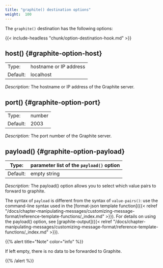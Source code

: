 ```yaml
---
title: "graphite() destination options"
weight:  100
---
```

<!-- DISCLAIMER: This file is based on the syslog-ng Open Source Edition documentation https://github.com/balabit/syslog-ng-ose-guides/commit/2f4a52ee61d1ea9ad27cb4f3168b95408fddfdf2 and is used under the terms of The syslog-ng Open Source Edition Documentation License. The file has been modified by Axoflow. -->

The `graphite()` destination has the following options:

{{< include-headless "chunk/option-destination-hook.md" >}}


## host() {#graphite-option-host}

|          |                        |
| -------- | ---------------------- |
| Type:    | hostname or IP address |
| Default: | localhost              |

*Description:* The hostname or IP address of the Graphite server.



## port() {#graphite-option-port}

|          |        |
| -------- | ------ |
| Type:    | number |
| Default: | 2003   |

*Description:* The port number of the Graphite server.



## payload() {#graphite-option-payload}

| Type:        | parameter list of the `payload()` option    |
|--------------|-----------|
| Default:     | empty string   |

*Description:* The payload() option allows you to select which value pairs to forward to graphite.

The syntax of `payload` is different from the syntax of `value-pairs()`: use the command-line syntax used in the [format-json template function]({{< relref "/docs/chapter-manipulating-messages/customizing-message-format/reference-template-functions/_index.md" >}}). For details on using the payload() option, see [graphite-output]({{< relref "/docs/chapter-manipulating-messages/customizing-message-format/reference-template-functions/_index.md" >}}).

{{% alert title="Note" color="info" %}}

If left empty, there is no data to be forwarded to Graphite.

{{% /alert %}}

